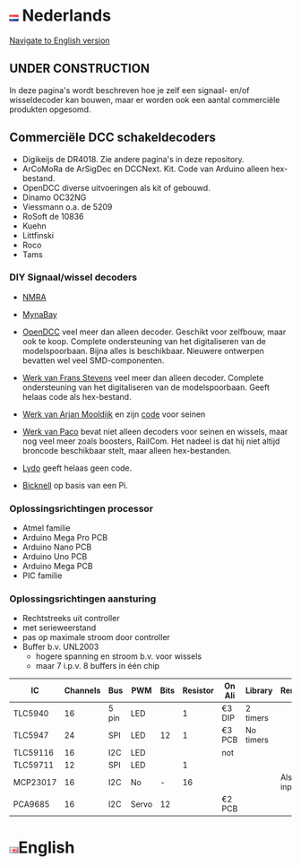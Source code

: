 # ![Nederlandse vlag](../images/nl.gif) Nederlands

[Navigate to English version](#English)

## UNDER CONSTRUCTION
In deze pagina's wordt beschreven hoe je zelf een signaal- en/of wisseldecoder kan bouwen, maar er worden ook een aantal commerciële produkten opgesomd.


## Commerciële DCC schakeldecoders

* Digikeijs de DR4018. Zie andere pagina's in deze repository.
* ArCoMoRa de ArSigDec en DCCNext. Kit. Code van Arduino alleen hex-bestand.
* OpenDCC diverse uitvoeringen als kit of gebouwd.
* Dinamo OC32NG
* Viessmann o.a. de 5209
* RoSoft de 10836
* Kuehn
* Littfinski
* Roco
* Tams


### DIY Signaal/wissel decoders

* [NMRA](https://github.com/mrrwa/NmraDcc)

* [MynaBay](https://github.com/MynaBay/DCC_Decoder)

* [OpenDCC](https://www.opendcc.de/elektronik/opendecoder/opendecoder_e.html) veel meer dan alleen decoder. Geschikt voor zelfbouw, maar ook te koop. Complete ondersteuning van het digitaliseren van de modelspoorbaan. Bijna alles is beschikbaar. Nieuwere ontwerpen bevatten wel veel SMD-componenten.

* [Werk van Frans Stevens](http://members.home.nl/fjstevens/) veel meer dan alleen decoder. Complete ondersteuning van het digitaliseren van de modelspoorbaan. Geeft helaas code als hex-bestand.

* [Werk van Arjan Mooldijk](https://arjanmooldijk.wordpress.com/2018/10/15/signal-decoder-sketch-voor-duitse-seinen/) en zijn [code](https://github.com/ArjanMooldijk/Signal-Decoder) voor seinen

* [Werk van Paco](http://usuaris.tinet.cat/fmco/main_en.html) bevat niet alleen decoders voor seinen en wissels, maar nog veel meer zoals boosters, RailCom. Het nadeel is dat hij niet altijd broncode beschikbaar stelt, maar alleen hex-bestanden.

* [Lydo](https://www.lydo.nl/hobby/diy-dcc-accessory-decoder/) geeft helaas geen code.

* [Bicknell](https://github.com/bicknell/rpi-dcc-decoder) op basis van een Pi.

### Oplossingsrichtingen processor

* Atmel familie
* Arduino Mega Pro PCB
* Arduino Nano PCB
* Arduino Uno PCB
* Arduino Mega PCB
* PIC familie

### Oplossingsrichtingen aansturing

* Rechtstreeks uit controller
 * met serieweerstand
 * pas op maximale stroom door controller
* Buffer b.v. UNL2003
  * hogere spanning en stroom b.v. voor wissels
  * maar 7 i.p.v. 8 buffers in één chip



| IC     | Channels | Bus | PWM |Bits|Resistor|On Ali      | Library  | Remarks   |
|--------|----------|-----|-----|----|--------|------------|----------|-----------|
|TLC5940 | 16       |5 pin| LED |    |1       |&euro;3 DIP | 2 timers |           |
|TLC5947 | 24       | SPI | LED | 12 |1       | &euro;3 PCB|No timers |           |
|TLC59116| 16       | I2C | LED |    |        | not        |          |           |
|TLC59711| 12       | SPI | LED |    |1       |            |          |           |
|MCP23017| 16       | I2C | No  | -  | 16     |            |          | Also input|
|PCA9685 | 16       | I2C |Servo| 12 |        | &euro;2 PCB|          |           |




# ![English flag](../images/gb.gif)English
